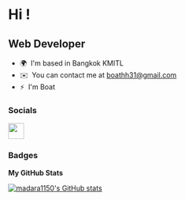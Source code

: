 Hi !
==============================================================================================================================

Web Developer
-------------

* 🌍  I'm based in Bangkok KMITL
* ✉️  You can contact me at [boathh31@gmail.com](mailto:boathh31@gmail.com)
* ⚡  I'm Boat


### Socials

<p align="left"> <a href="https://www.github.com/madara1150" target="_blank" rel="noreferrer"><img src="https://raw.githubusercontent.com/danielcranney/readme-generator/main/public/icons/socials/github.svg" width="32" height="32" /></a></p>

### Badges

<b>My GitHub Stats</b>

<a href="http://www.github.com/madara1150"><img src="https://github-readme-stats.vercel.app/api?username=madara1150&show_icons=true&hide=&count_private=true&title_color=6366f1&text_color=000000&icon_color=6366f1&bg_color=ffffff&hide_border=true&show_icons=true" alt="madara1150's GitHub stats" />
